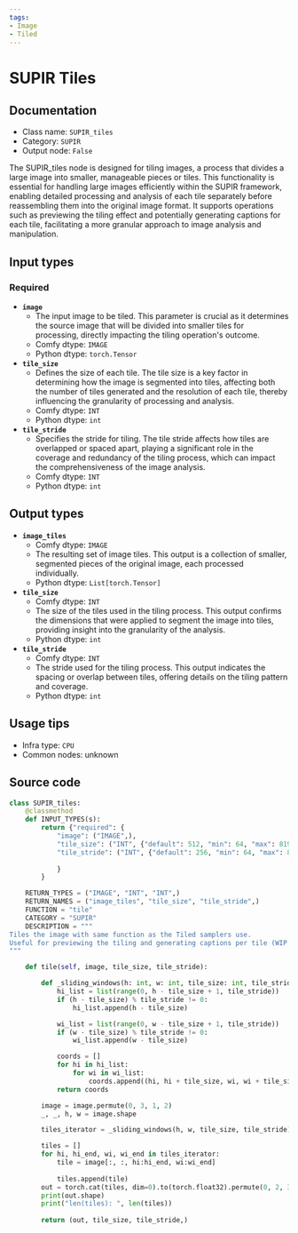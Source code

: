 ```yaml
---
tags:
- Image
- Tiled
---
```


# SUPIR Tiles
## Documentation
- Class name: `SUPIR_tiles`
- Category: `SUPIR`
- Output node: `False`

The SUPIR_tiles node is designed for tiling images, a process that divides a large image into smaller, manageable pieces or tiles. This functionality is essential for handling large images efficiently within the SUPIR framework, enabling detailed processing and analysis of each tile separately before reassembling them into the original image format. It supports operations such as previewing the tiling effect and potentially generating captions for each tile, facilitating a more granular approach to image analysis and manipulation.
## Input types
### Required
- **`image`**
    - The input image to be tiled. This parameter is crucial as it determines the source image that will be divided into smaller tiles for processing, directly impacting the tiling operation's outcome.
    - Comfy dtype: `IMAGE`
    - Python dtype: `torch.Tensor`
- **`tile_size`**
    - Defines the size of each tile. The tile size is a key factor in determining how the image is segmented into tiles, affecting both the number of tiles generated and the resolution of each tile, thereby influencing the granularity of processing and analysis.
    - Comfy dtype: `INT`
    - Python dtype: `int`
- **`tile_stride`**
    - Specifies the stride for tiling. The tile stride affects how tiles are overlapped or spaced apart, playing a significant role in the coverage and redundancy of the tiling process, which can impact the comprehensiveness of the image analysis.
    - Comfy dtype: `INT`
    - Python dtype: `int`
## Output types
- **`image_tiles`**
    - Comfy dtype: `IMAGE`
    - The resulting set of image tiles. This output is a collection of smaller, segmented pieces of the original image, each processed individually.
    - Python dtype: `List[torch.Tensor]`
- **`tile_size`**
    - Comfy dtype: `INT`
    - The size of the tiles used in the tiling process. This output confirms the dimensions that were applied to segment the image into tiles, providing insight into the granularity of the analysis.
    - Python dtype: `int`
- **`tile_stride`**
    - Comfy dtype: `INT`
    - The stride used for the tiling process. This output indicates the spacing or overlap between tiles, offering details on the tiling pattern and coverage.
    - Python dtype: `int`
## Usage tips
- Infra type: `CPU`
- Common nodes: unknown


## Source code
```python
class SUPIR_tiles:
    @classmethod
    def INPUT_TYPES(s):
        return {"required": {
            "image": ("IMAGE",),
            "tile_size": ("INT", {"default": 512, "min": 64, "max": 8192, "step": 64}),
            "tile_stride": ("INT", {"default": 256, "min": 64, "max": 8192, "step": 64}),
          
            }
        }

    RETURN_TYPES = ("IMAGE", "INT", "INT",)
    RETURN_NAMES = ("image_tiles", "tile_size", "tile_stride",)
    FUNCTION = "tile"
    CATEGORY = "SUPIR"
    DESCRIPTION = """
Tiles the image with same function as the Tiled samplers use.  
Useful for previewing the tiling and generating captions per tile (WIP feature)
"""

    def tile(self, image, tile_size, tile_stride):

        def _sliding_windows(h: int, w: int, tile_size: int, tile_stride: int):
            hi_list = list(range(0, h - tile_size + 1, tile_stride))
            if (h - tile_size) % tile_stride != 0:
                hi_list.append(h - tile_size)

            wi_list = list(range(0, w - tile_size + 1, tile_stride))
            if (w - tile_size) % tile_stride != 0:
                wi_list.append(w - tile_size)

            coords = []
            for hi in hi_list:
                for wi in wi_list:
                    coords.append((hi, hi + tile_size, wi, wi + tile_size))
            return coords

        image = image.permute(0, 3, 1, 2)
        _, _, h, w = image.shape

        tiles_iterator = _sliding_windows(h, w, tile_size, tile_stride)

        tiles = []
        for hi, hi_end, wi, wi_end in tiles_iterator:
            tile = image[:, :, hi:hi_end, wi:wi_end]
            
            tiles.append(tile)
        out = torch.cat(tiles, dim=0).to(torch.float32).permute(0, 2, 3, 1)
        print(out.shape)
        print("len(tiles): ", len(tiles))
        
        return (out, tile_size, tile_stride,)

```
